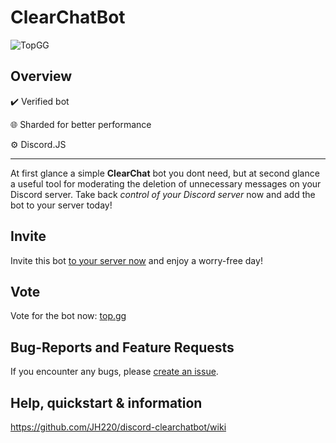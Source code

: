# ClearChatBot 
![TopGG](https://top.gg/api/widget/787789079227006976.svg)

## Overview

✔️ Verified bot

🌐 Sharded for better performance

⚙️ Discord.JS

***

At first glance a simple **ClearChat** bot you dont need, but at second glance a useful tool for moderating the deletion
of unnecessary messages on your Discord server. Take back _control of your Discord server_ now and add the bot to your
server today!

## Invite

Invite this bot [to your server now](https://www.jh220.de/ccbot/) and enjoy a worry-free day!

## Vote

Vote for the bot now: [top.gg](https://top.gg/bot/787789079227006976)

## Bug-Reports and Feature Requests

If you encounter any bugs, please [create an issue](https://github.com/JH220/discord-clearchatbot/issues).

## Help, quickstart & information

https://github.com/JH220/discord-clearchatbot/wiki
